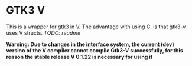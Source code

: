 # GTK3 V
This is a wrapper for gtk3 in V. The advantage with using C.<function> is that gtk3-v uses V structs.
*TODO: readme*

**Warning: Due to changes in the interface system, the current (dev) versino of the V compiler cannot compile Gtk3-V successfully, for this reason the stable release V 0.1.22 is necessary for using it**
